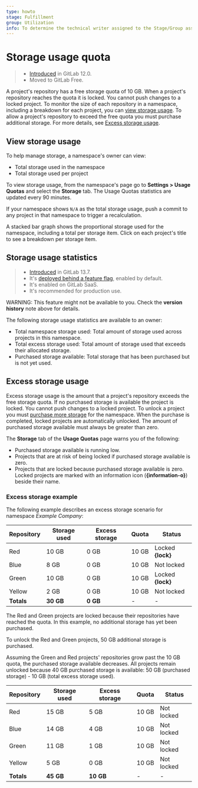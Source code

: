```yaml
---
type: howto
stage: Fulfillment
group: Utilization
info: To determine the technical writer assigned to the Stage/Group associated with this page, see https://about.gitlab.com/handbook/engineering/ux/technical-writing/#designated-technical-writers
---
```


# Storage usage quota

> - [Introduced](https://gitlab.com/gitlab-org/gitlab/-/merge_requests/13294) in GitLab 12.0.
> - Moved to GitLab Free.

A project's repository has a free storage quota of 10 GB. When a project's repository reaches
the quota it is locked. You cannot push changes to a locked project. To monitor the size of each
repository in a namespace, including a breakdown for each project, you can
[view storage usage](#view-storage-usage). To allow a project's repository to exceed the free quota
you must purchase additional storage. For more details, see [Excess storage usage](#excess-storage-usage).

## View storage usage

To help manage storage, a namespace's owner can view:

- Total storage used in the namespace
- Total storage used per project

To view storage usage, from the namespace's page go to **Settings > Usage Quotas** and select the
**Storage** tab. The Usage Quotas statistics are updated every 90 minutes.

If your namespace shows `N/A` as the total storage usage, push a commit to any project in that
namespace to trigger a recalculation.

A stacked bar graph shows the proportional storage used for the namespace, including a total per
storage item. Click on each project's title to see a breakdown per storage item.

## Storage usage statistics

> - [Introduced](https://gitlab.com/gitlab-org/gitlab/-/issues/247831) in GitLab 13.7.
> - It's [deployed behind a feature flag](../user/feature_flags.md), enabled by default.
> - It's enabled on GitLab SaaS.
> - It's recommended for production use.

WARNING:
This feature might not be available to you. Check the **version history** note above for details.

The following storage usage statistics are available to an owner:

- Total namespace storage used: Total amount of storage used across projects in this namespace.
- Total excess storage used: Total amount of storage used that exceeds their allocated storage.
- Purchased storage available: Total storage that has been purchased but is not yet used.

## Excess storage usage

Excess storage usage is the amount that a project's repository exceeds the free storage quota. If no
purchased storage is available the project is locked. You cannot push changes to a locked project.
To unlock a project you must [purchase more storage](../subscriptions/gitlab_com/index.md#purchase-more-storage)
for the namespace. When the purchase is completed, locked projects are automatically unlocked. The
amount of purchased storage available must always be greater than zero.

The **Storage** tab of the **Usage Quotas** page warns you of the following:

- Purchased storage available is running low.
- Projects that are at risk of being locked if purchased storage available is zero.
- Projects that are locked because purchased storage available is zero. Locked projects are
  marked with an information icon (**{information-o}**) beside their name.

### Excess storage example

The following example describes an excess storage scenario for namespace _Example Company_:

| Repository | Storage used | Excess storage | Quota  | Status            |
|------------|--------------|----------------|--------|-------------------|
| Red        | 10 GB        | 0 GB           | 10 GB  | Locked **{lock}** |
| Blue       | 8 GB         | 0 GB           | 10 GB  | Not locked        |
| Green      | 10 GB        | 0 GB           | 10 GB  | Locked **{lock}** |
| Yellow     | 2 GB         | 0 GB           | 10 GB  | Not locked        |
| **Totals** | **30 GB**    | **0 GB**       | -      | -                 |

The Red and Green projects are locked because their repositories have reached the quota. In this
example, no additional storage has yet been purchased.

To unlock the Red and Green projects, 50 GB additional storage is purchased.

Assuming the Green and Red projects' repositories grow past the 10 GB quota, the purchased storage
available decreases. All projects remain unlocked because 40 GB purchased storage is available:
50 GB (purchased storage) - 10 GB (total excess storage used).

| Repository | Storage used | Excess storage | Quota   | Status            |
|------------|--------------|----------------|---------|-------------------|
| Red        | 15 GB        | 5 GB           | 10 GB   | Not locked        |
| Blue       | 14 GB        | 4 GB           | 10 GB   | Not locked        |
| Green      | 11 GB        | 1 GB           | 10 GB   | Not locked        |
| Yellow     | 5 GB         | 0 GB           | 10 GB   | Not locked        |
| **Totals** | **45 GB**    | **10 GB**      | -       | -                 |
